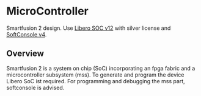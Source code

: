 # MicroController

Smartfusion 2 design. Use [Libero SOC v12](https://www.microsemi.com/product-directory/design-resources/1750-libero-soc)
with silver license and [SoftConsole v4](https://www.microsemi.com/product-directory/design-tools/4879-softconsole).

## Overview
Smartfusion 2 is a system on chip (SoC) incorporating an fpga fabric and a microcontroller subsystem (mss).
To generate and program the device Libero SoC ist required. For programming and debugging the mss part,
softconsole is advised.